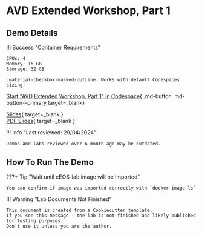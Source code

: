 # AVD Extended Workshop, Part 1

## Demo Details

!!! Success "Container Requirements"

    CPUs: 4  
    Memory: 16 GB  
    Storage: 32 GB  

    :material-checkbox-marked-outline: Works with default Codespaces sizing!

[Start "AVD Extended Workshop, Part 1" in Codespace](https://codespaces.new/arista-netdevops-community/one-click-se-demos?quickstart=1&devcontainer_path=.devcontainer%2Favd-avd-extended-workshop--part-1%2Fdevcontainer.json){ .md-button .md-button--primary target=_blank}

[Slides](https://arista-netdevops-community.github.io/one-click-se-demos/slides/avd-avd-extended-workshop--part-1.html){ target=_blank }  
[PDF Slides](https://arista-netdevops-community.github.io/one-click-se-demos/pdfs/avd-avd-extended-workshop--part-1.pdf){ target=_blank }  

!!! Info "Last reviewed: 29/04/2024"

    Demos and labs reviewed over 6 month age may be outdated.

## How To Run The Demo

???+ Tip "Wait until cEOS-lab image will be imported"

    You can confirm if image was imported correctly with `docker image ls`

!!! Warning "Lab Documents Not Finished"

    This document is created from a Cookiecutter template.
    If you see this message - the lab is not finished and likely published for testing purposes.
    Don't use it unless you are the author.
